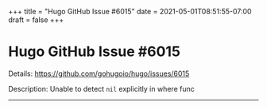 +++
title = "Hugo GitHub Issue #6015"
date = 2021-05-01T08:51:55-07:00
draft = false
+++
# Hugo GitHub Issue #6015

Details: <https://github.com/gohugoio/hugo/issues/6015>

Description: Unable to detect `nil` explicitly in where func

---
